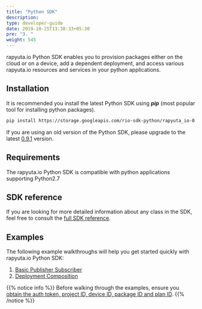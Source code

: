 ```yaml
---
title: "Python SDK"
description:
type: developer-guide
date: 2019-10-25T13:38:33+05:30
pre: "3. "
weight: 545
---
```

rapyuta.io Python SDK enables you to provision packages
either on the cloud or on a device, add a dependent
deployment, and access various rapyuta.io resources and
services in your python applications.

## Installation
It is recommended you install the latest Python SDK
using ***pip*** (most popular tool for installing
python packages).
```bash
pip install https://storage.googleapis.com/rio-sdk-python/rapyuta_io-0.9.1-py2-none-any.whl
```
If you are using an old version of the Python SDK, please upgrade to the latest
[0.9.1](https://storage.googleapis.com/rio-sdk-python/rapyuta_io-0.9.1-py2-none-any.whl)
version.

## Requirements
The rapyuta.io Python SDK is compatible with python
applications supporting Python2.7

## SDK reference
If you are looking for more detailed information about any class in the SDK, feel
free to consult the [full SDK reference](https://sdkdocs.apps.rapyuta.io/).

## Examples
The following example walkthroughs will help you get
started quickly with rapyuta.io Python SDK:

1. [Basic Publisher Subscriber](/developer-guide/tooling-automation/python-sdk/sample-walkthroughs/basic-pubsub/)
2. [Deployment Composition](/developer-guide/tooling-automation/python-sdk/sample-walkthroughs/deployment-composition/)

{{% notice info %}}
Before walking through the examples, ensure you [obtain the auth token, project ID, device ID, package ID and plan ID](/developer-guide/tooling-automation/python-sdk/sdk-tokens-parameters/).
{{% /notice %}}